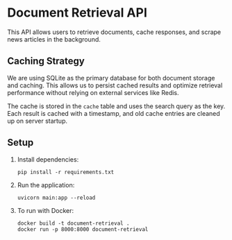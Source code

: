 # Document Retrieval API

This API allows users to retrieve documents, cache responses, and scrape news articles in the background.

## Caching Strategy

We are using SQLite as the primary database for both document storage and caching. This allows us to persist cached results and optimize retrieval performance without relying on external services like Redis.

The cache is stored in the `cache` table and uses the search query as the key. Each result is cached with a timestamp, and old cache entries are cleaned up on server startup.

## Setup

1. Install dependencies:
    ```
    pip install -r requirements.txt
    ```

2. Run the application:
    ```
    uvicorn main:app --reload
    ```

3. To run with Docker:
    ```
    docker build -t document-retrieval .
    docker run -p 8000:8000 document-retrieval
    ```
